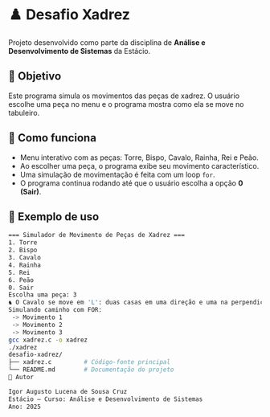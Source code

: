 # ♟️ Desafio Xadrez

Projeto desenvolvido como parte da disciplina de **Análise e Desenvolvimento de Sistemas** da Estácio.

## 🎯 Objetivo
Este programa simula os movimentos das peças de xadrez. O usuário escolhe uma peça no menu e o programa mostra como ela se move no tabuleiro.

## 🧠 Como funciona

- Menu interativo com as peças: Torre, Bispo, Cavalo, Rainha, Rei e Peão.
- Ao escolher uma peça, o programa exibe seu movimento característico.
- Uma simulação de movimentação é feita com um loop `for`.
- O programa continua rodando até que o usuário escolha a opção **0 (Sair)**.

## 🧾 Exemplo de uso

```bash
=== Simulador de Movimento de Peças de Xadrez ===
1. Torre
2. Bispo
3. Cavalo
4. Rainha
5. Rei
6. Peão
0. Sair
Escolha uma peça: 3
♞ O Cavalo se move em 'L': duas casas em uma direção e uma na perpendicular.
Simulando caminho com FOR:
 -> Movimento 1
 -> Movimento 2
 -> Movimento 3
gcc xadrez.c -o xadrez
./xadrez
desafio-xadrez/
├── xadrez.c         # Código-fonte principal
└── README.md        # Documentação do projeto
👤 Autor

Igor Augusto Lucena de Sousa Cruz
Estácio – Curso: Análise e Desenvolvimento de Sistemas
Ano: 2025
